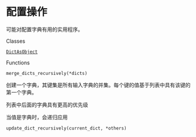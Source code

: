 # 配置操作

可能对配置字典有用的实用程序。

Classes

[`DictAsObject`]()


Functions

`merge_dicts_recursively(*dicts)`

创建一个字典，其键集是所有输入字典的并集。每个键的值基于列表中具有该键的第一个字典。

列表中后面的字典具有更高的优先级

当值是字典时，会递归应用


`update_dict_recursively(current_dict, *others)`
